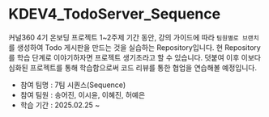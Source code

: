 # KDEV4_TodoServer_Sequence
커널360 4기 온보딩 프로젝트 1~2주제 기간 동안, 강의 가이드에 따라 `팀원별로 브랜치`를 생성하여 Todo 게시판을 만드는 것을 실습하는 Repository입니다. 현 Repository를 학습 단계로 이야기하자면 프로젝트 생기초라고 할 수 있습니다. 덧붙여 이후 이보다 심화된 프로젝트를 통해 학습함으로써 코드 리뷰를 통한 협업을 연습해볼 예정입니다. 

* 참여 팀명 : 7팀 시퀀스(Sequence)
* 참여 팀원 : 송어진, 이시윤, 이혜진, 허예은
* 학습 기간 : 2025.02.25 ~
